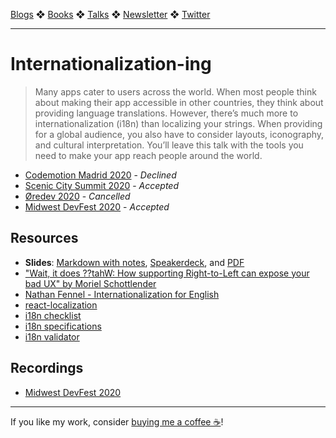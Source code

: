 [Blogs](../blogs.md) ❖ [Books](../books.md) ❖ [Talks](../talks.md) ❖ [Newsletter](https://tinyletter.com/vgonda) ❖ [Twitter](https://twitter.com/TTGonda)

---

# Internationalization-ing

> Many apps cater to users across the world. When most people think about making their app accessible in other countries, they think about providing language translations. However, there’s much more to internationalization (i18n) than localizing your strings. When providing for a global audience, you also have to consider layouts, iconography, and cultural interpretation. You’ll leave this talk with the tools you need to make your app reach people around the world.

- [Codemotion Madrid 2020](https://www.codemotion.com/) - _Declined_
- [Scenic City Summit 2020](https://sceniccitysummit.com/) - _Accepted_
- [Øredev 2020](https://oredev.org/) - _Cancelled_
- [Midwest DevFest 2020](https://gdg.community.dev/events/details/google-gdg-columbia-mo-presents-devfest-midwest-2020/#/) - _Accepted_

## Resources

- **Slides**: [Markdown with notes](internationalizationing/slides.md), [Speakerdeck](https://speakerdeck.com/vgonda/internationalization-ing), and [PDF](internationalizationing/slides.pdf)
- ["Wait, it does ??tahW: How supporting Right-to-Left can expose your bad UX" by Moriel Schottlender](https://youtu.be/xpumLsaAWGw)
- [Nathan Fennel - Internationalization for English](https://youtu.be/oCOkBavwQ6I)
- [react-localization](https://www.npmjs.com/package/react-localization)
- [i18n checklist](https://w3c.github.io/i18n-drafts/techniques/shortchecklist.html)
- [i18n specifications](https://www.w3.org/International/techniques/developing-specs)
- [i18n validator](http://validator.w3.org/i18n-checker/)

## Recordings

- [Midwest DevFest 2020](https://youtu.be/x60VcYtKVdk)

---

If you like my work, consider [buying me a coffee ☕](https://www.buymeacoffee.com/96JjLEW)!
